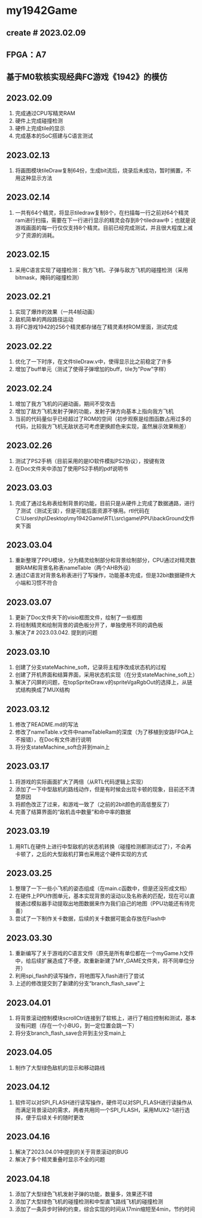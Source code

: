 # my1942Game

## create # 2023.02.09
## FPGA：A7
## 基于M0软核实现经典FC游戏《1942》的模仿

## 2023.02.09
1. 完成通过CPU写精灵RAM
2. 硬件上完成碰撞检测
3. 硬件上完成tile的显示
4. 完成基本的SoC搭建与C语言测试

## 2023.02.13
1. 将画图模块tileDraw复制64份，生成bit流后，烧录后未成功，暂时搁置，不用这种显示方法

## 2023.02.14
1. 一共有64个精灵，将显示tiledraw复制8个，在扫描每一行之前对64个精灵ram进行扫描，需要在下一行进行显示的精灵会存到8个tiledraw中；也就是说游戏画面的每一行仅仅支持8个精灵。目前已经完成测试，并且很大程度上减少了资源的消耗。

## 2023.02.15
1. 采用C语言实现了碰撞检测：我方飞机、子弹与敌方飞机的碰撞检测（采用bitmask，掩码的碰撞检测）

## 2023.02.21
1. 实现了爆炸的效果（一共4帧动画）
2. 敌机简单的两段路径运动
3. 将FC游戏1942的256个精灵都存储在了精灵素材ROM里面，测试完成

## 2023.02.22
1. 优化了一下时序，在文件tileDraw.v中，使得显示比之前稳定了许多
2. 增加了buff单元（测试了使得子弹增加的buff，tile为"Pow"字样）

## 2023.02.24
1. 增加了我方飞机的闪避动画，期间不受攻击
2. 增加了敌方飞机发射子弹的功能，发射子弹方向基本上指向我方飞机
3. 当前的代码量似乎已经超过了ROM的空间（初步观察是绘图函数占用过多的代码，比较我方飞机无敌状态可考虑更换颜色来实现，虽然展示效果稍差）

## 2023.02.26
1. 测试了PS2手柄（目前采用的是IO软件模拟PS2协议），按键有效
2. 在Doc文件夹中添加了使用PS2手柄的pdf说明书

## 2023.03.03
1. 完成了通过名称表绘制背景的功能，目前只是从硬件上完成了数据通路，进行了测试（测试无误），但是可能后面资源不够用。rtl代码在C:\Users\hp\Desktop\my1942Game\RTL\src\game\PPU\backGround文件夹下面

## 2023.03.04
1. 重新整理了PPU模块，分为精灵绘制部分和背景绘制部分，CPU通过对精灵数据RAM和背景名称表nameTable（两个AHB外设）
2. 通过C语言对背景名称表进行了写操作，功能基本完成，但是32bit数据硬件大小端和习惯不符合

## 2023.03.07
1. 更新了Doc文件夹下的visio框图文件，绘制了一些框图
2. 将绘制精灵和绘制背景的调色板分开了，单独使用不同的调色板
3. 解决了# 2023.03.042. 提到的问题

## 2023.03.10
1. 创建了分支stateMachine_soft，记录将主程序改成状态机的过程
2. 创建了开机界面和结算界面，采用状态机实现（在分支stateMachine_soft上）
3. 解决了闪屏的问题，在topSpriteDraw.v的spriteVgaRgbOut的选择上，从链式结构换成了MUX结构

## 2023.03.12
1. 修改了README.md的写法
2. 修改了nameTable.v文件中nameTableRam的深度（为了移植到安路FPGA上不报错），在Doc有文件进行说明
3. 将分支stateMachine_soft合并到main上

## 2023.03.17
1. 将游戏的实际画面扩大了两倍（从RTL代码逻辑上实现）
2. 添加了一下中型敌机的路线动作，但是有时候会出现卡顿的现象，目前还不清楚原因
3. 将颜色改正了过来，和游戏一致了（之前的2bit颜色的高低整反了）
4. 完善了结算界面的“敌机击中数量”和命中率的数据

## 2023.03.19
1. 用RTL在硬件上进行中型敌机的状态机转换（碰撞检测都测试过了），不会再卡顿了，之后的大型敌机打算也采用这个硬件实现的方式

## 2023.03.25
1. 整理了一下一些小飞机的姿态组成（在main.c函数中，但是还没形成文档）
2. 在硬件上PPU作图单元，基本实现背景的滚动以及名称表的匹配，现在可以直接通过模拟器手动提取出地图数据来作为我们自己的地图（PPU功能还有待完善）
3. 尝试了一下制作关卡数据，后续的关卡数据可能会存放在Flash中

## 2023.03.30
1. 重新编写了关于游戏的C语言文件（原先是所有单位都在一个myGame.h文件中，给后续扩展造成了不便，故重新新建了MY_GAME文件夹，将不同单位分开）
2. 利用spi_flash的读写操作，将地图写入flash进行了尝试
3. 上述的修改提交到了新建的分支“branch_flash_save”上

## 2023.04.01
1. 将背景滚动控制模块scrollCtrl连接到了软核上，进行了相应控制和测试，基本没有问题（存在一个小BUG，到一定位置会跳一下）
2. 将分支branch_flash_save合并到主分支main上

## 2023.04.05
1. 制作了大型绿色敌机的显示和移动路线

## 2023.04.12
1. 软件可以对SPI_FLASH进行读写操作，硬件可以对SPI_FLASH进行读操作从而满足背景滚动的需求，两者共用同一个SPI_FLASH，采用MUX2-1进行选择，便于后续关卡的随时更改

## 2023.04.16
1. 解决了2023.04.01中提到的关于背景滚动的BUG
2. 解决了多个精灵重叠时显示不全的问题

## 2023.04.18
1. 添加了大型绿色飞机发射子弹的功能，数量多，效果还不错
2. 添加了大型绿色飞机的碰撞检测和中型直飞路线飞机的碰撞检测
3. 添加了一条异步时钟的约束，综合实现的时间从17min缩短至4min，节约时间